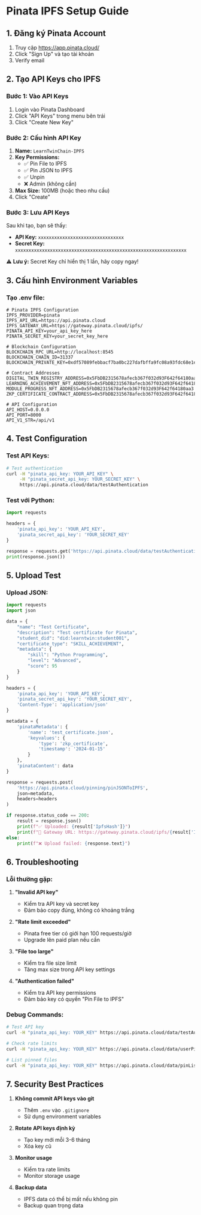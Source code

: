 # Pinata IPFS Setup Guide

## 1. Đăng ký Pinata Account

1. Truy cập https://app.pinata.cloud/
2. Click "Sign Up" và tạo tài khoản
3. Verify email

## 2. Tạo API Keys cho IPFS

### Bước 1: Vào API Keys
1. Login vào Pinata Dashboard
2. Click "API Keys" trong menu bên trái
3. Click "Create New Key"

### Bước 2: Cấu hình API Key
1. **Name:** `LearnTwinChain-IPFS`
2. **Key Permissions:**
   - ✅ Pin File to IPFS
   - ✅ Pin JSON to IPFS
   - ✅ Unpin
   - ❌ Admin (không cần)
3. **Max Size:** 100MB (hoặc theo nhu cầu)
4. Click "Create"

### Bước 3: Lưu API Keys
Sau khi tạo, bạn sẽ thấy:
- **API Key:** `xxxxxxxxxxxxxxxxxxxxxxxxxxxxxxxx`
- **Secret Key:** `xxxxxxxxxxxxxxxxxxxxxxxxxxxxxxxxxxxxxxxxxxxxxxxxxxxxxxxxxxxxxxxx`

⚠️ **Lưu ý:** Secret Key chỉ hiển thị 1 lần, hãy copy ngay!

## 3. Cấu hình Environment Variables

### Tạo .env file:
```env
# Pinata IPFS Configuration
IPFS_PROVIDER=pinata
IPFS_API_URL=https://api.pinata.cloud
IPFS_GATEWAY_URL=https://gateway.pinata.cloud/ipfs/
PINATA_API_KEY=your_api_key_here
PINATA_SECRET_KEY=your_secret_key_here

# Blockchain Configuration
BLOCKCHAIN_RPC_URL=http://localhost:8545
BLOCKCHAIN_CHAIN_ID=31337
BLOCKCHAIN_PRIVATE_KEY=0xdf57089febbacf7ba0bc227dafbffa9fc08a93fdc68e1e42411a14efcf23656e

# Contract Addresses
DIGITAL_TWIN_REGISTRY_ADDRESS=0x5FbDB2315678afecb367f032d93F642f64180aa3
LEARNING_ACHIEVEMENT_NFT_ADDRESS=0x5FbDB2315678afecb367f032d93F642f64180aa3
MODULE_PROGRESS_NFT_ADDRESS=0x5FbDB2315678afecb367f032d93F642f64180aa3
ZKP_CERTIFICATE_CONTRACT_ADDRESS=0x5FbDB2315678afecb367f032d93F642f64180aa3

# API Configuration
API_HOST=0.0.0.0
API_PORT=8000
API_V1_STR=/api/v1
```

## 4. Test Configuration

### Test API Keys:
```bash
# Test authentication
curl -H "pinata_api_key: YOUR_API_KEY" \
     -H "pinata_secret_api_key: YOUR_SECRET_KEY" \
     https://api.pinata.cloud/data/testAuthentication
```

### Test với Python:
```python
import requests

headers = {
    'pinata_api_key': 'YOUR_API_KEY',
    'pinata_secret_api_key': 'YOUR_SECRET_KEY'
}

response = requests.get('https://api.pinata.cloud/data/testAuthentication', headers=headers)
print(response.json())
```

## 5. Upload Test

### Upload JSON:
```python
import requests
import json

data = {
    "name": "Test Certificate",
    "description": "Test certificate for Pinata",
    "student_did": "did:learntwin:student001",
    "certificate_type": "SKILL_ACHIEVEMENT",
    "metadata": {
        "skill": "Python Programming",
        "level": "Advanced",
        "score": 95
    }
}

headers = {
    'pinata_api_key': 'YOUR_API_KEY',
    'pinata_secret_api_key': 'YOUR_SECRET_KEY',
    'Content-Type': 'application/json'
}

metadata = {
    'pinataMetadata': {
        'name': 'test_certificate.json',
        'keyvalues': {
            'type': 'zkp_certificate',
            'timestamp': '2024-01-15'
        }
    },
    'pinataContent': data
}

response = requests.post(
    'https://api.pinata.cloud/pinning/pinJSONToIPFS',
    json=metadata,
    headers=headers
)

if response.status_code == 200:
    result = response.json()
    print(f"✅ Uploaded: {result['IpfsHash']}")
    print(f"🔗 Gateway URL: https://gateway.pinata.cloud/ipfs/{result['IpfsHash']}")
else:
    print(f"❌ Upload failed: {response.text}")
```

## 6. Troubleshooting

### Lỗi thường gặp:

1. **"Invalid API key"**
   - Kiểm tra API key và secret key
   - Đảm bảo copy đúng, không có khoảng trắng

2. **"Rate limit exceeded"**
   - Pinata free tier có giới hạn 100 requests/giờ
   - Upgrade lên paid plan nếu cần

3. **"File too large"**
   - Kiểm tra file size limit
   - Tăng max size trong API key settings

4. **"Authentication failed"**
   - Kiểm tra API key permissions
   - Đảm bảo key có quyền "Pin File to IPFS"

### Debug Commands:
```bash
# Test API key
curl -H "pinata_api_key: YOUR_KEY" https://api.pinata.cloud/data/testAuthentication

# Check rate limits
curl -H "pinata_api_key: YOUR_KEY" https://api.pinata.cloud/data/userPinnedDataTotal

# List pinned files
curl -H "pinata_api_key: YOUR_KEY" https://api.pinata.cloud/data/pinList
```

## 7. Security Best Practices

1. **Không commit API keys vào git**
   - Thêm `.env` vào `.gitignore`
   - Sử dụng environment variables

2. **Rotate API keys định kỳ**
   - Tạo key mới mỗi 3-6 tháng
   - Xóa key cũ

3. **Monitor usage**
   - Kiểm tra rate limits
   - Monitor storage usage

4. **Backup data**
   - IPFS data có thể bị mất nếu không pin
   - Backup quan trọng data 